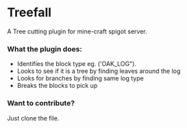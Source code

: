 # Treefall
A Tree cutting plugin for mine-craft spigot server.

### What the plugin does:

* Identifies the block type eg. ('OAK_LOG").
* Looks to see if it is a tree by finding leaves around the log
* Looks for branches by finding same log type
* Breaks the blocks to pick up

### Want to contribute?

Just clone the file. 
